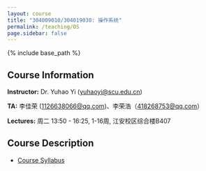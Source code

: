 ```yaml
---
layout: course
title: "304009010/304019030: 操作系统"
permalink: /teaching/OS
page.sidebar: false
---
```


{% include base_path %}

## Course Information

**Instructor:** Dr. Yuhao Yi (yuhaoyi@scu.edu.cn)

**TA:** 李佳荣 (1126638066@qq.com)、李荣浩（418268753@qq.com）

**Lectures:** 周二 13:50 - 16:25, 1-16周, 江安校区综合楼B407


## Course Description

- [Course Syllabus](https://kdocs.cn/l/cuDUqaqUpPpL)
